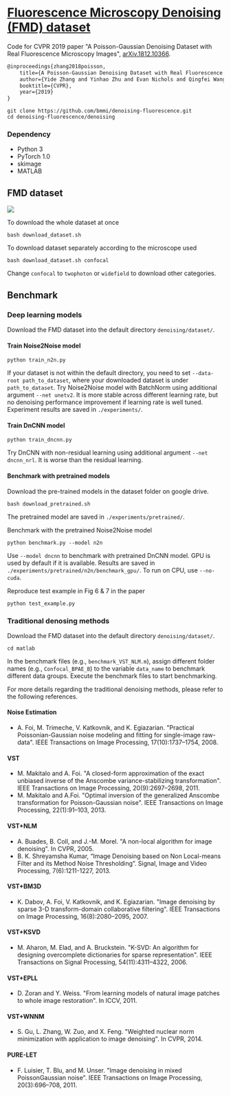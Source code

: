 # [Fluorescence Microscopy Denoising (FMD) dataset](https://drive.google.com/drive/folders/1aygMzSDdoq63IqSk-ly8cMq0_owup8UM) 

Code for CVPR 2019 paper "A Poisson-Gaussian Denoising Dataset with Real Fluorescence Microscopy
Images", [arXiv.1812.10366](https://arxiv.org/abs/1812.10366).

```latex
@inproceedings{zhang2018poisson,
    title={A Poisson-Gaussian Denoising Dataset with Real Fluorescence Microscopy Images},
    author={Yide Zhang and Yinhao Zhu and Evan Nichols and Qingfei Wang and Siyuan Zhang and Cody Smith and Scott Howard},
    booktitle={CVPR},
    year={2019}
}
```
```
git clone https://github.com/bmmi/denoising-fluorescence.git
cd denoising-fluorescence/denoising
```
### Dependency
- Python 3
- PyTorch 1.0
- skimage
- MATLAB

## FMD dataset

![](denoising/images/fmdd_teaser.png?raw=true)

To download the whole dataset at once
```
bash download_dataset.sh
```
To download dataset separately according to the microscope used
```
bash download_dataset.sh confocal
```
Change `confocal` to `twophoton` or `widefield` to download other categories.

## Benchmark


### Deep learning models
Download the FMD dataset into the default directory `denoising/dataset/`.
#### Train Noise2Noise model
```
python train_n2n.py
```
If your dataset is not within the default directory, you need to set `--data-root path_to_dataset`, where your downloaded dataset is under `path_to_dataset`.
Try Noise2Noise model with BatchNorm using additional argument `--net unetv2`. It is more stable across different learning rate, but no denoising performance improvement if learning rate is well tuned. Experiment results are saved in `./experiments/`.

#### Train DnCNN model
```
python train_dncnn.py
```
Try DnCNN with non-residual learning using additional argument `--net dncnn_nrl`. It is worse than the residual learning.
#### Benchmark with pretrained models
Download the pre-trained models in the dataset folder on google drive.
```
bash download_pretrained.sh
```
The pretrained model are saved in `./experiments/pretrained/`.

Benchmark with the pretrained Noise2Noise model
```
python benchmark.py --model n2n
```
Use `--model dncnn` to benchmark with pretrained DnCNN model. GPU is used by default if it is available. Results are saved in `./experiments/pretrained/n2n/benchmark_gpu/`. To run on CPU, use `--no-cuda`.

Reproduce test example in Fig 6 & 7 in the paper
```
python test_example.py
```

### Traditional denosing methods
Download the FMD dataset into the default directory `denoising/dataset/`.
```
cd matlab
```
In the benchmark files (e.g., `benchmark_VST_NLM.m`), assign different folder names (e.g., `Confocal_BPAE_B`) to the variable `data_name` to benchmark different data groups. Execute the benchmark files to start benchmarking.

For more details regarding the traditional denoising methods, please refer to the following references.

#### Noise Estimation
- A. Foi, M. Trimeche, V. Katkovnik, and K. Egiazarian. "Practical Poissonian-Gaussian noise modeling and fitting for single-image raw-data". IEEE Transactions on Image Processing, 17(10):1737–1754, 2008.

#### VST
-  M. Makitalo and A. Foi. "A closed-form approximation of the exact unbiased inverse of the Anscombe variance-stabilizing transformation". IEEE Transactions on Image Processing, 20(9):2697–2698, 2011.
- M. Makitalo and A.Foi. "Optimal inversion of the generalized Anscombe transformation for Poisson-Gaussian noise". IEEE Transactions on Image Processing, 22(1):91–103, 2013.

#### VST+NLM
- A. Buades, B. Coll, and J.-M. Morel. "A non-local algorithm for image denoising". In CVPR, 2005.
- B. K. Shreyamsha Kumar, “Image Denoising based on Non Local-means Filter and its Method Noise Thresholding”. Signal, Image and Video Processing, 7(6):1211-1227, 2013.


#### VST+BM3D
- K. Dabov, A. Foi, V. Katkovnik, and K. Egiazarian. "Image denoising by sparse 3-D transform-domain collaborative filtering". IEEE Transactions on Image Processing, 16(8):2080–2095, 2007.

#### VST+KSVD
-  M. Aharon, M. Elad, and A. Bruckstein. "K-SVD: An algorithm for designing overcomplete dictionaries for sparse representation". IEEE Transactions on Signal Processing, 54(11):4311–4322, 2006.

#### VST+EPLL
-  D. Zoran and Y. Weiss. "From learning models of natural image patches to whole image restoration". In ICCV, 2011.

#### VST+WNNM
- S. Gu, L. Zhang, W. Zuo, and X. Feng. "Weighted nuclear norm minimization with application to image denoising". In CVPR, 2014.

#### PURE-LET
-  F. Luisier, T. Blu, and M. Unser. "Image denoising in mixed PoissonGaussian noise". IEEE Transactions on Image Processing, 20(3):696–708, 2011.
